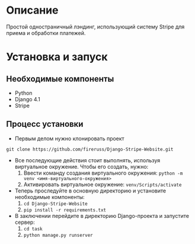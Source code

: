 # Описание
Простой одностраничный лэндинг, использующий систему Stripe для приема и обработки платежей.

# Установка и запуск

## Необходимые компоненты
- Python
- Django 4.1
- Stripe

## Процесс установки
- Первым делом нужно клонировать проект 
```
git clone https://github.com/fireruss/Django-Stripe-Website.git
```
- Все последующие действия стоит выполнять, используя виртуальное окружение. Чтобы его создать, нужно:
  1. Ввести команду создания виртуального окружения:  ``` python -m venv <имя-виртуального-окружения> ```
  2. Активировать виртуальное окружение: ```venv/Scripts/activate```
 - Теперь проследуйте в основную директорию и установите необходимые компоненты:
    1. ```cd Django-Stripe-Website```
    2. ```pip install -r requirements.txt```
- В заключении перейдите в директорию Django-проекта и запустите сервер:
    1. ```cd task```
    2. ```python manage.py runserver```
